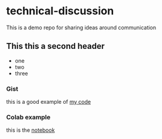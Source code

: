 # technical-discussion
This is a demo repo for sharing ideas around communication


## This this a second header

* one
* two
* three

### Gist 
this is a good example of [my code](https://gist.github.com/mohamedbassiony/5ba7fa103a0940360de311cf5f340f65)

### Colab example
this is the [notebook](https://colab.research.google.com/drive/1F_EWVKa8rbMXi3_fG0w7AtcscFq7Hi7B?usp=sharing)

